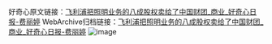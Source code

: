 好奇心原文链接：[飞利浦把照明业务的八成股权卖给了中国财团_商业_好奇心日报-费丽婷](https://www.qdaily.com/articles/8029.html)
WebArchive归档链接：[飞利浦把照明业务的八成股权卖给了中国财团_商业_好奇心日报-费丽婷](http://web.archive.org/web/20170909220603/http://www.qdaily.com:80/articles/8029.html)
![image](http://ww3.sinaimg.cn/large/007d5XDpgy1g3vc7hliwmj30u02l8qsi)